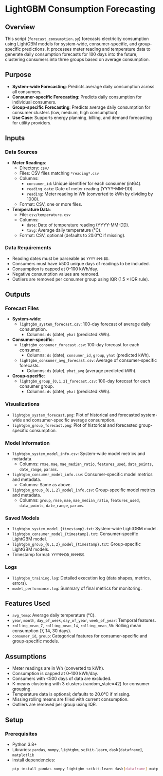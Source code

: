 # LightGBM Consumption Forecasting

## Overview
This script (`forecast_consumption.py`) forecasts electricity consumption using LightGBM models for system-wide, consumer-specific, and group-specific predictions. It processes meter reading and temperature data to generate daily consumption forecasts for 100 days into the future, clustering consumers into three groups based on average consumption.

## Purpose
- **System-wide Forecasting**: Predicts average daily consumption across all consumers.
- **Consumer-specific Forecasting**: Predicts daily consumption for individual consumers.
- **Group-specific Forecasting**: Predicts average daily consumption for consumer clusters (low, medium, high consumption).
- **Use Case**: Supports energy planning, billing, and demand forecasting for utility providers.

## Inputs
### Data Sources
- **Meter Readings**:
  - Directory: `csv/`
  - Files: CSV files matching `*reading*.csv`
  - Columns:
    - `consumer_id`: Unique identifier for each consumer (int64).
    - `reading_date`: Date of meter reading (YYYY-MM-DD).
    - `reading`: Meter reading in Wh (converted to kWh by dividing by 1000).
  - Format: CSV, one or more files.
- **Temperature Data**:
  - File: `csv/temperature.csv`
  - Columns:
    - `date`: Date of temperature reading (YYYY-MM-DD).
    - `tavg`: Average daily temperature (°C).
  - Format: CSV, optional (defaults to 20.0°C if missing).

### Data Requirements
- Reading dates must be parseable as `YYYY-MM-DD`.
- Consumers must have ≥500 unique days of readings to be included.
- Consumption is capped at 0–100 kWh/day.
- Negative consumption values are removed.
- Outliers are removed per consumer group using IQR (1.5 × IQR rule).

## Outputs
### Forecast Files
- **System-wide**:
  - `lightgbm_system_forecast.csv`: 100-day forecast of average daily consumption.
    - Columns: `ds` (date), `yhat` (predicted kWh).
- **Consumer-specific**:
  - `lightgbm_consumer_forecast.csv`: 100-day forecast for each consumer.
    - Columns: `ds` (date), `consumer_id`, `group`, `yhat` (predicted kWh).
  - `lightgbm_consumer_avg_forecast.csv`: Average of consumer-specific forecasts.
    - Columns: `ds` (date), `yhat_avg` (average predicted kWh).
- **Group-specific**:
  - `lightgbm_group_{0,1,2}_forecast.csv`: 100-day forecast for each consumer group.
    - Columns: `ds` (date), `yhat` (predicted kWh).

### Visualizations
- `lightgbm_system_forecast.png`: Plot of historical and forecasted system-wide and consumer-specific average consumption.
- `lightgbm_group_forecast.png`: Plot of historical and forecasted group-specific consumption.

### Model Information
- `lightgbm_system_model_info.csv`: System-wide model metrics and metadata.
  - Columns: `rmse`, `mae`, `mae_median_ratio`, `features_used`, `data_points`, `date_range`, `params`.
- `lightgbm_consumer_model_info.csv`: Consumer-specific model metrics and metadata.
  - Columns: Same as above.
- `lightgbm_group_{0,1,2}_model_info.csv`: Group-specific model metrics and metadata.
  - Columns: `group`, `rmse`, `mae`, `mae_median_ratio`, `features_used`, `data_points`, `date_range`, `params`.

### Saved Models
- `lightgbm_system_model_{timestamp}.txt`: System-wide LightGBM model.
- `lightgbm_consumer_model_{timestamp}.txt`: Consumer-specific LightGBM model.
- `lightgbm_group_{0,1,2}_model_{timestamp}.txt`: Group-specific LightGBM models.
- Timestamp format: `YYYYMMDD_HHMMSS`.

### Logs
- `lightgbm_training.log`: Detailed execution log (data shapes, metrics, errors).
- `model_performance.log`: Summary of final metrics for monitoring.

## Features Used
- `avg_temp`: Average daily temperature (°C).
- `year`, `month`, `day_of_week`, `day_of_year`, `week_of_year`: Temporal features.
- `rolling_mean_7`, `rolling_mean_14`, `rolling_mean_30`: Rolling mean consumption (7, 14, 30 days).
- `consumer_id`, `group`: Categorical features for consumer-specific and group-specific models.

## Assumptions
- Meter readings are in Wh (converted to kWh).
- Consumption is capped at 0–100 kWh/day.
- Consumers with <500 days of data are excluded.
- K-means clustering with 3 clusters (random_state=42) for consumer grouping.
- Temperature data is optional; defaults to 20.0°C if missing.
- Missing rolling means are filled with current consumption.
- Outliers are removed per group using IQR.

## Setup
### Prerequisites
- Python 3.8+
- Libraries: `pandas`, `numpy`, `lightgbm`, `scikit-learn`, `dask[dataframe]`, `matplotlib`
- Install dependencies:
  ```bash
  pip install pandas numpy lightgbm scikit-learn dask[dataframe] matplotlib